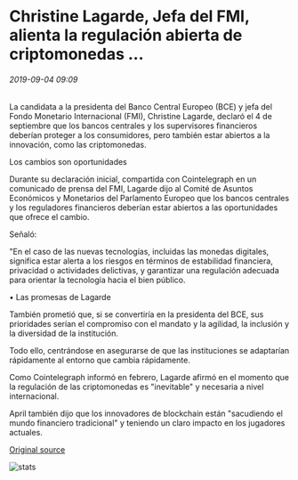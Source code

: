 # Christine Lagarde, Jefa del FMI, alienta la regulación abierta de criptomonedas ...

###### 2019-09-04 09:09

La candidata a la presidenta del Banco Central Europeo (BCE) y jefa del Fondo Monetario Internacional (FMI), Christine Lagarde, declaró el 4 de septiembre que los bancos centrales y los supervisores financieros deberían proteger a los consumidores, pero también estar abiertos a la innovación, como las criptomonedas.

Los cambios son oportunidades

Durante su declaración inicial, compartida con Cointelegraph en un comunicado de prensa del FMI, Lagarde dijo al Comité de Asuntos Económicos y Monetarios del Parlamento Europeo que los bancos centrales y los reguladores financieros deberían estar abiertos a las oportunidades que ofrece el cambio.

Señaló:

"En el caso de las nuevas tecnologías, incluidas las monedas digitales, significa estar alerta a los riesgos en términos de estabilidad financiera, privacidad o actividades delictivas, y garantizar una regulación adecuada para orientar la tecnología hacia el bien público.

• Las promesas de Lagarde

También prometió que, si se convertiría en la presidenta del BCE, sus prioridades serían el compromiso con el mandato y la agilidad, la inclusión y la diversidad de la institución.

Todo ello, centrándose en asegurarse de que las instituciones se adaptarían rápidamente al entorno que cambia rápidamente.

Como Cointelegraph informó en febrero, Lagarde afirmó en el momento que la regulación de las criptomonedas es "inevitable" y necesaria a nivel internacional.

April también dijo que los innovadores de blockchain están "sacudiendo el mundo financiero tradicional" y teniendo un claro impacto en los jugadores actuales.

[Original source](https://cointelegraph.com/news/imf-chief-christine-lagarde-encourages-open-cryptocurrency-regulation)

![stats](https://c.statcounter.com/11760860/0/a89fa40b/1/ "stats")